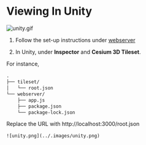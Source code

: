 
# Viewing In Unity

![unity.gif](../.images/unity.gif)

1. Follow the set-up instructions under [webserver](https://github.com/leehananne/Tile-Segmentation-Pipeline/tree/main/webserver)

2. In Unity, under **Inspector** and ********Cesium 3D Tileset********.

For instance,
```
.
├── tileset/
│   └── root.json
└── webserver/
    ├── app.js
    ├── package.json
    └── package-lock.json
```
Replace the URL with http://localhost:3000/root.json
    
    ![unity.png](../.images/unity.png)
